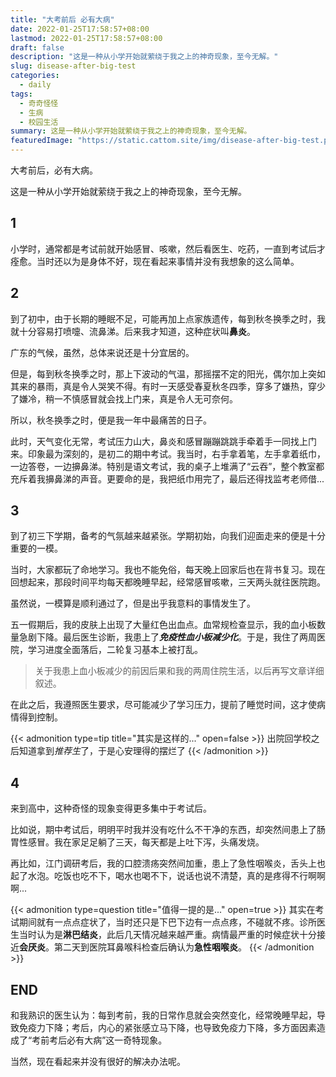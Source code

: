```yaml
---
title: "大考前后 必有大病"
date: 2022-01-25T17:58:57+08:00
lastmod: 2022-01-25T17:58:57+08:00
draft: false
description: "这是一种从小学开始就萦绕于我之上的神奇现象，至今无解。"
slug: disease-after-big-test
categories:
  - daily
tags:
  - 奇奇怪怪
  - 生病
  - 校园生活
summary: 这是一种从小学开始就萦绕于我之上的神奇现象，至今无解。
featuredImage: "https://static.cattom.site/img/disease-after-big-test.png?x-oss-process=style/webp"
---
```

大考前后，必有大病。

这是一种从小学开始就萦绕于我之上的神奇现象，至今无解。

## 1

小学时，通常都是考试前就开始感冒、咳嗽，然后看医生、吃药，一直到考试后才痊愈。当时还以为是身体不好，现在看起来事情并没有我想象的这么简单。

## 2

到了初中，由于长期的睡眠不足，可能再加上点家族遗传，每到秋冬换季之时，我就十分容易打喷嚏、流鼻涕。后来我才知道，这种症状叫**鼻炎**。

广东的气候，虽然，总体来说还是十分宜居的。

但是，每到秋冬换季之时，那上下波动的气温，那摇摆不定的阳光，偶尔加上突如其来的暴雨，真是令人哭笑不得。有时一天感受春夏秋冬四季，穿多了嫌热，穿少了嫌冷，稍一不慎感冒就会找上门来，真是令人无可奈何。

所以，秋冬换季之时，便是我一年中最痛苦的日子。

此时，天气变化无常，考试压力山大，鼻炎和感冒蹦蹦跳跳手牵着手一同找上门来。印象最为深刻的，是初二的期中考试。我当时，右手拿着笔，左手拿着纸巾，一边答卷，一边擤鼻涕。特别是语文考试，我的桌子上堆满了“云吞”，整个教室都充斥着我擤鼻涕的声音。更要命的是，我把纸巾用完了，最后还得找监考老师借...

## 3

到了初三下学期，备考的气氛越来越紧张。学期初始，向我们迎面走来的便是十分重要的一模。

当时，大家都玩了命地学习。我也不能免俗，每天晚上回家后也在背书复习。现在回想起来，那段时间平均每天都晚睡早起，经常感冒咳嗽，三天两头就往医院跑。

虽然说，一模算是顺利通过了，但是出乎我意料的事情发生了。

五一假期后，我的皮肤上出现了大量红色出血点。血常规检查显示，我的血小板数量急剧下降。最后医生诊断，我患上了***免疫性血小板减少化***。于是，我住了两周医院，学习进度全面落后，二轮复习基本上被打乱。

> 关于我患上血小板减少的前因后果和我的两周住院生活，以后再写文章详细叙述。

在此之后，我遵照医生要求，尽可能减少了学习压力，提前了睡觉时间，这才使病情得到控制。

{{< admonition type=tip title="其实是这样的..." open=false >}}
出院回学校之后知道拿到*推荐生*了，于是心安理得的摆烂了
{{< /admonition >}}

## 4

来到高中，这种奇怪的现象变得更多集中于考试后。

比如说，期中考试后，明明平时我并没有吃什么不干净的东西，却突然间患上了肠胃性感冒。我在家足足躺了三天，每天都是上吐下泻，头痛发烧。

再比如，江门调研考后，我的口腔溃疡突然间加重，患上了急性咽喉炎，舌头上也起了水泡。吃饭也吃不下，喝水也喝不下，说话也说不清楚，真的是疼得不行啊啊啊...

{{< admonition type=question title="值得一提的是..." open=true >}}
其实在考试期间就有一点点症状了，当时还只是下巴下边有一点点疼，不碰就不疼。诊所医生当时认为是**淋巴结炎**，此后几天情况越来越严重。病情最严重的时候症状十分接近**会厌炎**。第二天到医院耳鼻喉科检查后确认为**急性咽喉炎**。
{{< /admonition >}}

## END

和我熟识的医生认为：每到考前，我的日常作息就会突然变化，经常晚睡早起，导致免疫力下降；考后，内心的紧张感立马下降，也导致免疫力下降，多方面因素造成了“考前考后必有大病”这一奇特现象。

当然，现在看起来并没有很好的解决办法呢。